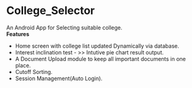 # College_Selector
An Android App for Selecting suitable college.<br/>
**Features**
- Home screen with college list updated Dynamically via database.
- Interest inclination test - >> Intutive pie chart result output.
- A Document Upload module to keep all important documents in one place.
- Cutoff Sorting.
- Session Management(Auto Login).
